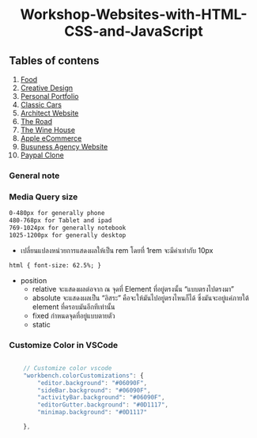 <div align="center">
    <h1>Workshop-Websites-with-HTML-CSS-and-JavaScript</h1>
</div>

## Tables of contens

1. [Food](https://github.com/Wissanukhong/Workshop-Websites-with-HTML-CSS-and-JavaScript/tree/master/1.Food)
2. [Creative Design](https://github.com/Wissanukhong/Workshop-Websites-with-HTML-CSS-and-JavaScript/tree/master/2.CreativeDesign)
3. [Personal Portfolio]()
4. [Classic Cars]()
5. [Architect Website]()
6. [The Road]()
7. [The Wine House]()
8. [Apple eCommerce]()
9. [Busuness Agency Website]()
10. [Paypal Clone]()

### General note

### Media Query size

```css
0-480px for generally phone
480-768px for Tablet and ipad
769-1024px for generally notebook
1025-1200px for generally desktop
```

- เปลี่ยนแปลงหน่วยการแสดงผลให้เป็น rem โดยที่ 1rem จะมีค่าเท่ากับ 10px

```html
html { font-size: 62.5%; }
```

- position
  - relative จะแสดงผลต่อจาก ณ จุดที่ Element ที่อยู่ตรงนั้น “แบบตรงไปตรงมา”
  - absolute จะแสดงผลเป็น “อิสระ” คือจะให้มันไปอยู่ตรงไหนก็ได้ ซึ่งมันจะอยู่แค่ภายใต้ element ที่ครอบมันอีกทีเท่านั้น
  - fixed กำหนดจุดที่อยู่แบบตายตัว
  - static

### Customize Color in VSCode

```js

    // Customize color vscode
    "workbench.colorCustomizations": {
        "editor.background": "#06090F",
        "sideBar.background": "#06090F",
        "activityBar.background": "#06090F",
        "editorGutter.background": "#0D1117",
        "minimap.background": "#0D1117"

    },

```
